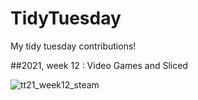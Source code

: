 # TidyTuesday
My tidy tuesday contributions!

##2021, week 12 : Video Games and Sliced

![tt21_week12_steam](https://user-images.githubusercontent.com/33718108/111637468-bf3d3c80-87f9-11eb-9e29-cda6e1c16cf3.png)


